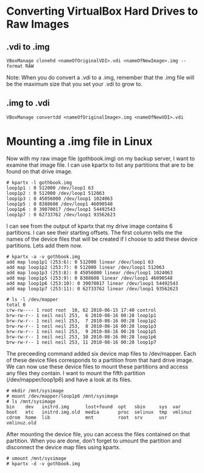 # Converting VirtualBox Hard Drives to Raw Images

## .vdi to .img
``VBoxManage clonehd <nameOfOriginalVDI>.vdi <nameOfNewImage>.img --format RAW``

Note:
When you do convert a .vdi to a .img, remember that the .img file will be the maximum size that you set your .vdi to grow to.

## .img to .vdi

``VBoxManage convertdd <nameOfOriginalImage>.img <nameOfNewVDI>.vdi``


# Mounting a .img file in Linux

Now with my raw image file (gothbook.img) on my backup server, I want to examine that image file.  I can use kpartx to list any partitions that are to be found on that drive image.

```
# kpartx -l gothbook.img
loop1p1 : 0 512000 /dev/loop1 63
loop1p2 : 0 512000 /dev/loop1 512063
loop1p3 : 0 45056000 /dev/loop1 1024063
loop1p5 : 0 8388608 /dev/loop1 46090548
loop1p6 : 0 39070017 /dev/loop1 54492543
loop1p7 : 0 62733762 /dev/loop1 93562623
```

I can see from the output of kpartx that my drive image contains 6 partitions.  I can see their starting offsets.  The first column tells me the names of the device files that will be created if I choose to add these device partitions.  Lets add them now.

```
# kpartx -a -v gothbook.img
add map loop1p1 (253:6): 0 512000 linear /dev/loop1 63
add map loop1p2 (253:7): 0 512000 linear /dev/loop1 512063
add map loop1p3 (253:8): 0 45056000 linear /dev/loop1 1024063
add map loop1p5 (253:9): 0 8388608 linear /dev/loop1 46090548
add map loop1p6 (253:10): 0 39070017 linear /dev/loop1 54492543
add map loop1p7 (253:11): 0 62733762 linear /dev/loop1 93562623
``` 

```
# ls -l /dev/mapper
total 0
crw-rw---- 1 root root  10, 62 2010-06-15 17:40 control
brw-rw-r-- 1 neil neil 253,  6 2010-08-16 00:28 loop1p1
brw-rw-r-- 1 neil neil 253,  7 2010-08-16 00:28 loop1p2
brw-rw-r-- 1 neil neil 253,  8 2010-08-16 00:28 loop1p3
brw-rw-r-- 1 neil neil 253,  9 2010-08-16 00:28 loop1p5
brw-rw-r-- 1 neil neil 253, 10 2010-08-16 00:28 loop1p6
brw-rw-r-- 1 neil neil 253, 11 2010-08-16 00:28 loop1p7
```

The preceeding command added six device map files to /dev/mapper.  Each of these device files corresponds to a partition from that hard drive image.  We can now use these device files to mount these partitions and access any files they contain.
I want to mount the fifth partition (/dev/mapper/loop1p6) and have a look at its files.

```
# mkdir /mnt/sysimage
# mount /dev/mapper/loop1p6 /mnt/sysimage
# ls /mnt/sysimage
bin    dev   initrd.img      lost+found  opt   sbin     sys  var
boot   etc   initrd.img.old  media       proc  selinux  tmp  vmlinuz
cdrom  home  lib             mnt         root  srv      usr  vmlinuz.old
```

After mounting the device file, you can access the files contained on that partition.  When you are done, don’t forget to umount the partition and disconnect the device map files using kpartx.

```
# umount /mnt/sysimage
# kpartx -d -v gothbook.img
```

